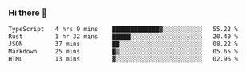 ### Hi there 👋

<!--
**WShiBin/WShiBin** is a ✨ _special_ ✨ repository because its `README.md` (this file) appears on your GitHub profile.

Here are some ideas to get you started:

- 🔭 I’m currently working on ...
- 🌱 I’m currently learning ...
- 👯 I’m looking to collaborate on ...
- 🤔 I’m looking for help with ...
- 💬 Ask me about ...
- 📫 How to reach me: ...
- 😄 Pronouns: ...
- ⚡ Fun fact: ...
-->

<!--START_SECTION:waka-->

```txt
TypeScript   4 hrs 9 mins    █████████████▓░░░░░░░░░░░   55.22 %
Rust         1 hr 32 mins    █████░░░░░░░░░░░░░░░░░░░░   20.40 %
JSON         37 mins         ██░░░░░░░░░░░░░░░░░░░░░░░   08.22 %
Markdown     25 mins         █▒░░░░░░░░░░░░░░░░░░░░░░░   05.65 %
HTML         13 mins         ▓░░░░░░░░░░░░░░░░░░░░░░░░   02.96 %
```

<!--END_SECTION:waka-->
